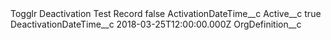 <?xml version="1.0" encoding="UTF-8"?>
<CustomMetadata xmlns="http://soap.sforce.com/2006/04/metadata" xmlns:xsi="http://www.w3.org/2001/XMLSchema-instance" xmlns:xsd="http://www.w3.org/2001/XMLSchema">
    <label>Togglr Deactivation Test Record</label>
    <protected>false</protected>
    <values>
        <field>ActivationDateTime__c</field>
        <value xsi:nil="true"/>
    </values>
    <values>
        <field>Active__c</field>
        <value xsi:type="xsd:boolean">true</value>
    </values>
    <values>
        <field>DeactivationDateTime__c</field>
        <value xsi:type="xsd:dateTime">2018-03-25T12:00:00.000Z</value>
    </values>
    <values>
        <field>OrgDefinition__c</field>
        <value xsi:nil="true"/>
    </values>
</CustomMetadata>
